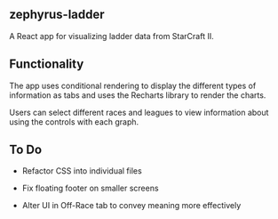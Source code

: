 ## zephyrus-ladder

A React app for visualizing ladder data from StarCraft II.

## Functionality

The app uses conditional rendering to display the different types of information
as tabs and uses the Recharts library to render the charts.

Users can select different races and leagues to view information about using the controls with each graph.

## To Do

- Refactor CSS into individual files

- Fix floating footer on smaller screens

- Alter UI in Off-Race tab to convey meaning more effectively
